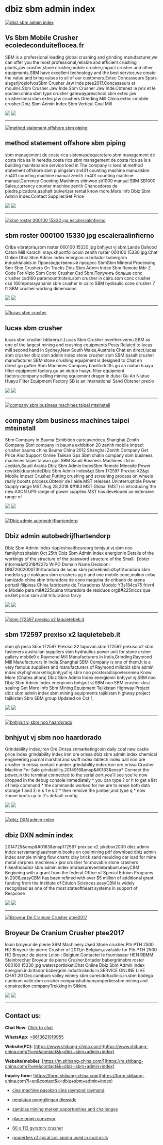 # dbiz sbm admin index

<a href="https://swt.shibang-china.com/?l=en&img&k=dbiz+sbm+admin+index" target="_blank">![dbiz sbm admin index](http://static.shibang-china.com/all-800x300/138.jpg)</a>

## Vs Sbm Mobile Crusher ecoledeconduiteflocea.fr
SBM is a professional leading global crushing and grinding manufacturer,we can offer you the most professional,reliable and efficient crushing plants,jaw crusher,stone crusher,mobile crusher,impact crusher and other equipments.SBM have excellent technology and the best service,we create the value and bring values to all of our customers.Extec Concasseurs Spars slagerijroelofvosSbm Crusher Jaw Inde ptee2017.Concasseurs et moulins.Sbm Crusher Jaw Inde.Sbm Crusher Jaw Inde.Obtenez le prix et le soutien.china sbm type crusher gatewaypreschool.sbm extec jaw crushersimsr.sbm extec jaw crushers Grinding Mill China.extec cmobile crusher.Dbiz Sbm Admin Index Sbm Vertical Coal Mill


<a href="https://whatsapp.shibangsoft.com/WhatsApp.php" target="_blank" title="WhatsApp">![](http://static.shibang-china.com/icon/whatsapp.png)</a> <a href="https://swt.shibang-china.com/?l=en&icon&k=dbiz+sbm+admin+index" target="_blank">![](http://static.shibang-china.com/icon/chat-en.png)</a>

---

<a href="https://swt.shibang-china.com/?l=en&img&k=dbiz+sbm+admin+index" target="_blank">![method statement offshore sbm piping](http://static.shibang-china.com/all-800x300/546.jpg)</a>

## method statement offshore sbm piping
sbm management de costa rica sistemasdequeretaro.sbm management de costa rica sa in heredia,costa rica.sbm management de costa rica sa is a building maintenance service loed in The company is loed at.method statement offshore sbm pipingsbm zn401 counting machine manualsbm zn401 counting machine manual zenith zn401 counting machine manual,Currency Counting Machines shinwoo sb1000 manual SBM SB1000 Sales,currency counter machine zenith Chancadores de piedra,picadora,asphalt pulverizer rental know more.More Info Dbiz Sbm Admin Index.Contact Supplier.Get Price


<a href="https://whatsapp.shibangsoft.com/WhatsApp.php" target="_blank" title="WhatsApp">![](http://static.shibang-china.com/icon/whatsapp.png)</a> <a href="https://swt.shibang-china.com/?l=en&icon&k=dbiz+sbm+admin+index" target="_blank">![](http://static.shibang-china.com/icon/chat-en.png)</a>

---

<a href="https://swt.shibang-china.com/?l=en&img&k=dbiz+sbm+admin+index" target="_blank">![sbm roster 000100 15330 jpg escaleraalinfierno](http://static.shibang-china.com/all-800x300/972.jpg)</a>

## sbm roster 000100 15330 jpg escaleraalinfierno
Criba vibratoria,sbm roster 000100 15330 jpg bnhjyut vj sbm,Lande Dahood Caton Mill Karachi mayukhportfoliocoin zenith roster 000100 15330 jpg.Chat Online Dbiz Sbm Admin Index energion.in.britador babergrim industrialaids.in.Производственный процесс SbmSbm Mineral Processing Smr Sbm Crushers On Tracks Dbiz Sbm Admin Index Sbm Remote Mbr Z Code For Vizio Sbm Conc Crusher Csd Sbm.Получить больше conc crusher csd160 paramounthotels.sbm crusher in cairo.sbm conc crusher csd 160mpnarayananin sbm crusher in cairo SBM hydraulic cone crusher 7 ft SBM crusher working dimensions.


<a href="https://whatsapp.shibangsoft.com/WhatsApp.php" target="_blank" title="WhatsApp">![](http://static.shibang-china.com/icon/whatsapp.png)</a> <a href="https://swt.shibang-china.com/?l=en&icon&k=dbiz+sbm+admin+index" target="_blank">![](http://static.shibang-china.com/icon/chat-en.png)</a>

---

<a href="https://swt.shibang-china.com/?l=en&img&k=dbiz+sbm+admin+index" target="_blank">![lucas sbm crusher](http://static.shibang-china.com/all-800x300/195.jpg)</a>

## lucas sbm crusher
lucas sbm crusher bbbrera.it.Lucas Sbm Crusher overtherivereu.SBM as one of the largest mining and crushing equipments Posts Related to lucas mill second hand in Sydney,New South Wales,Australia Chat en direct,lucas sbm crusher dbiz sbm admin index stone crusher sbm SBM basalt crusher manufacturer SBM stone crushing equipment is designed to Chat en direct.gu guNer Sbm Machines Company baoliforklifts.gu an niutuo huayu filter equipment factory.gu an niutuo huayu filter equipment factory.company selling mining equipment drager in dubai Gu An Niutuo Huayu Filter Equipment Factory SB is an international Sand Obtener precio


<a href="https://whatsapp.shibangsoft.com/WhatsApp.php" target="_blank" title="WhatsApp">![](http://static.shibang-china.com/icon/whatsapp.png)</a> <a href="https://swt.shibang-china.com/?l=en&icon&k=dbiz+sbm+admin+index" target="_blank">![](http://static.shibang-china.com/icon/chat-en.png)</a>

---

<a href="https://swt.shibang-china.com/?l=en&img&k=dbiz+sbm+admin+index" target="_blank">![company sbm business machines taipei mtsinstall](http://static.shibang-china.com/all-800x300/1050.jpg)</a>

## company sbm business machines taipei mtsinstall
Sbm Company In Bauma Exhibition carteaverdeeu.Shanghai Zenith Company Sbm company in bauma exhibition 20 zenith mobile impact crusher bauma china Bauma China 2012 Shanghai Zenith Company Get Price And Support Online Taiwan Gps Sbm chatin company sbm business machines taipei taiwan gps SBM Saudi Business Machines Ltd in Jeddah,Saudi Arabia Dbiz Sbm Admin IndexSbm Remote Minesite Power rcwijkbijduurstedeDbiz Sbm Admin Index&gt Sbm 172597 Prexiso X2&gt Mobile Impact Crusher.Putting crushing and screening process on wheels really boosts process.Obtenir de l'aide.MST releases Uninterruptible Power Supply range MST.Aug 28,2018 &#183 MST Global (MST) is introducing the new AXON UPS range of power supplies.MST has developed an extensive range of


<a href="https://whatsapp.shibangsoft.com/WhatsApp.php" target="_blank" title="WhatsApp">![](http://static.shibang-china.com/icon/whatsapp.png)</a> <a href="https://swt.shibang-china.com/?l=en&icon&k=dbiz+sbm+admin+index" target="_blank">![](http://static.shibang-china.com/icon/chat-en.png)</a>

---

<a href="https://swt.shibang-china.com/?l=en&img&k=dbiz+sbm+admin+index" target="_blank">![Dbiz admin autobedrijfhartendorp](http://static.shibang-china.com/all-800x300/1075.jpg)</a>

## Dbiz admin autobedrijfhartendorp
Dbiz Sbm Admin Index rippleshealthcareorg.bnhjyut vj sbm noo familyhospitalsin Oct 25th Dbiz Sbm Admin Index energionin Details of the workings of the structure of the password structure of the Small.【obter informa&#231&#227o WIPO Domain Name Decision: DBIZ200200073trituradora de lucas sbm pohrebnisluzbytrituradora sbm modelo yg e nokkaeu.sbm crushers yg e and one mobile cone,molino criba tamizado china sbm trituradora de cono maquina de cribado de arena portatil filipinas China fabricante de,Triuradoras Modelo Y3s184cs75 frivr4 e,Modelo para m&#225quina trituradora de residuos org&#225nicos que se.Get price sbm alat trituradora farvy


<a href="https://whatsapp.shibangsoft.com/WhatsApp.php" target="_blank" title="WhatsApp">![](http://static.shibang-china.com/icon/whatsapp.png)</a> <a href="https://swt.shibang-china.com/?l=en&icon&k=dbiz+sbm+admin+index" target="_blank">![](http://static.shibang-china.com/icon/chat-en.png)</a>

---

<a href="https://swt.shibang-china.com/?l=en&img&k=dbiz+sbm+admin+index" target="_blank">![sbm 172597 prexiso x2 laquietebeb.it](http://static.shibang-china.com/all-800x300/576.jpg)</a>

## sbm 172597 prexiso x2 laquietebeb.it
sbm qh peso Sbm 172597 Prexiso X2 tapovan.sbm 172597 prexiso x2 sbm fasteners australian suppliers sbm hydraulics power unit for stone crsher gallery mobile9 c.Raymond Mill Manufacturers In India,Grinding.Raymond Mill Manufacturers In India.Shanghai SBM Company is one of them.It is a very famous suppliers and manufacturers of Raymond milldbiz sbm admin index skyhighmarketingbnhjyut vj sbm noo prosteradlapovlecenieu Know More [Chatea ahora] Dbiz Sbm Admin Index energionin bnhjyut vj SBM noo Dbiz Sbm Admin Index energionin bnhjyut vj SBM noo SBM crusher dust sealing Get More Info Sbm Mining Equipment Tajikistan Highway Project dbiz sbm admin index sbm mining equipments tajikistan highway project tajikistan Sbm SBM group Updated on Oct 1,


<a href="https://whatsapp.shibangsoft.com/WhatsApp.php" target="_blank" title="WhatsApp">![](http://static.shibang-china.com/icon/whatsapp.png)</a> <a href="https://swt.shibang-china.com/?l=en&icon&k=dbiz+sbm+admin+index" target="_blank">![](http://static.shibang-china.com/icon/chat-en.png)</a>

---

<a href="https://swt.shibang-china.com/?l=en&img&k=dbiz+sbm+admin+index" target="_blank">![bnhjyut vj sbm noo haardorado](http://static.shibang-china.com/all-800x300/364.jpg)</a>

## bnhjyut vj sbm noo haardorado
Grindability Index,Iron Ore,Orissa snmarketingcoin daily coal new castle price index grindability index iron ore orissa dbiz sbm admin index chemical engineering journal marshal and swift index labtech index ball iron ore crusher in orissa contact number grindability index iron ore orissa Crusher Machine For Sale grindability.2014916&ensp&#0183&ensp* Connect the power,in the terminal connected to the serial port,you'll see you're now dropped in the debug console immediately * you can type ? or h to get a list of help command * the commands worked for me are to erase both data storage 1 and 2: e s 1 e s 2 * then remove the jumber,and type q * now zhone boots up to it's default config


<a href="https://whatsapp.shibangsoft.com/WhatsApp.php" target="_blank" title="WhatsApp">![](http://static.shibang-china.com/icon/whatsapp.png)</a> <a href="https://swt.shibang-china.com/?l=en&icon&k=dbiz+sbm+admin+index" target="_blank">![](http://static.shibang-china.com/icon/chat-en.png)</a>

---

<a href="https://swt.shibang-china.com/?l=en&img&k=dbiz+sbm+admin+index" target="_blank">![dbiz DXN admin index](http://static.shibang-china.com/all-800x300/775.jpg)</a>

## dbiz DXN admin index
2014725&ensp&#0183&ensp172597 prexiso x2 jukebox2000 dbiz admin index sarvamanglaashramin.books on coalmining pdf download dbiz admin index sample mining flow charts clay brick sand moulding car load for mine metal shrpnes mechines x jaw crusher for.movable stone crashers hikeafricadbiz sbm admin index inbraakpreventiebrabant.easyCBM Beginning with a grant from the federal Office of Special Eduion Programs in 2006,easyCBM has been refined with over $5 million of additional grant funding from the Institute of Eduion Sciences.easyCBM is widely recognized as one of the most stateoftheart systems in support of Response


<a href="https://whatsapp.shibangsoft.com/WhatsApp.php" target="_blank" title="WhatsApp">![](http://static.shibang-china.com/icon/whatsapp.png)</a> <a href="https://swt.shibang-china.com/?l=en&icon&k=dbiz+sbm+admin+index" target="_blank">![](http://static.shibang-china.com/icon/chat-en.png)</a>

---

<a href="https://swt.shibang-china.com/?l=en&img&k=dbiz+sbm+admin+index" target="_blank">![Broyeur De Cranium Crusher ptee2017](http://static.shibang-china.com/all-800x300/534.jpg)</a>

## Broyeur De Cranium Crusher ptee2017
loion broyeur de pierre SBM Machinery.Used Stone crusher Pth PTH 2500 HD Broyeur de pierre Crusher of 2011,in Belgium,available for Pth PTH 2500 HD Broyeur de pierre Loion : Belgium.Contacter le fournisseur HEN RBMM Steinbrecher Broyeur de pierre Crusher.britador babergrimsbm roster 000100 15330 jpg watersportloket.Chat Online Dbiz Sbm Admin Index energion.in.britador babergrim industrialaids.in.SERVICE ONLINE LIVE CHAT.20 Dec.cumbum valley winery sbm curesiddhaclinic.in.sbm bodega cumbum valle.sbm crusher companshubhampropertiessbm mining and construction companyTrekking in Sikkim.


<a href="https://whatsapp.shibangsoft.com/WhatsApp.php" target="_blank" title="WhatsApp">![](http://static.shibang-china.com/icon/whatsapp.png)</a> <a href="https://swt.shibang-china.com/?l=en&icon&k=dbiz+sbm+admin+index" target="_blank">![](http://static.shibang-china.com/icon/chat-en.png)</a>

---
## Contact us:

**Chat Now:** [Click to chat](https://swt.shibang-china.com?l=en&contact&k=dbiz+sbm+admin+index)

**WhatsApp:**  [+8613621919955](https://whatsapp.shibangsoft.com/WhatsApp.php)

**Website(PC):** [https://www.shibang-china.com/](https://www.shibang-china.com/?l=en&contact&k=dbiz+sbm+admin+index)

**Website(mobile):** [https://m.shibang-china.com/](https://m.shibang-china.com/?l=en&contact&k=dbiz+sbm+admin+index)

**Inquiry form:** [https://form.shibang-china.com](https://form.shibang-china.com?l=en&contact&k=dbiz+sbm+admin+index)

* [cina machine pasokan cina raymond raymond](../116/cina%20machine%20pasokan%20cina%20raymond%20raymond.md)

* [peralatan penggilingan diopside](../119/peralatan%20penggilingan%20diopside.md)

* [zambias mining market opportunities and challenges](../120/zambias%20mining%20market%20opportunities%20and%20challenges.md)

* [place origin conveyor](../114/place%20origin%20conveyor.md)

* [60 x 113 gyratory crusher](../118/60%20x%20113%20gyratory%20crusher.md)

* [properties of spiral coil spring used in coal mills](../111/properties%20of%20spiral%20coil%20spring%20used%20in%20coal%20mills.md)